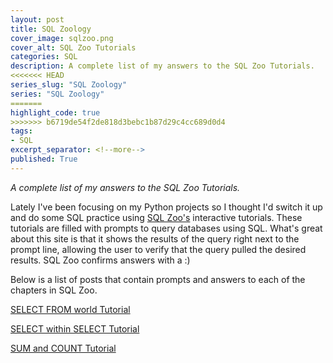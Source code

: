 ```yaml
---
layout: post
title: SQL Zoology
cover_image: sqlzoo.png
cover_alt: SQL Zoo Tutorials
categories: SQL
description: A complete list of my answers to the SQL Zoo Tutorials.
<<<<<<< HEAD
series_slug: "SQL Zoology"
series: "SQL Zoology"
=======
highlight_code: true
>>>>>>> b6719de54f2de818d3bebc1b87d29c4cc689d0d4
tags:
- SQL
excerpt_separator: <!--more-->
published: True
---
```


*A complete list of my answers to the SQL Zoo Tutorials.*

<!--more-->

Lately I've been focusing on my Python projects so I thought I'd switch it up and do some SQL practice using [SQL Zoo's](https://sqlzoo.net/) interactive tutorials.  These tutorials are filled with prompts to query databases using SQL.  What's great about this site is that it shows the results of the query right next to the prompt line, allowing the user to verify that the query pulled the desired results.  SQL Zoo confirms answers with a :)

Below is a list of posts that contain prompts and answers to each of the chapters in SQL Zoo.

[SELECT FROM world Tutorial](https://thedatasleuth.github.io/sql/2018/08/11/SELECT-Basics.html)

[SELECT within SELECT Tutorial](https://thedatasleuth.github.io/sql/2018/08/17/Nested-SELECT.html)

[SUM and COUNT Tutorial](https://thedatasleuth.github.io/sql/2018/08/10/SUM-COUNT.html)
